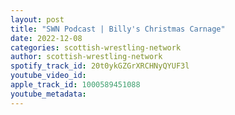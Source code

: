 ```yaml
---
layout: post
title: "SWN Podcast | Billy's Christmas Carnage"
date: 2022-12-08
categories: scottish-wrestling-network
author: scottish-wrestling-network
spotify_track_id: 20t0ykGZGrXRCHNyQYUF3l
youtube_video_id: 
apple_track_id: 1000589451088
youtube_metadata: 
---
```

